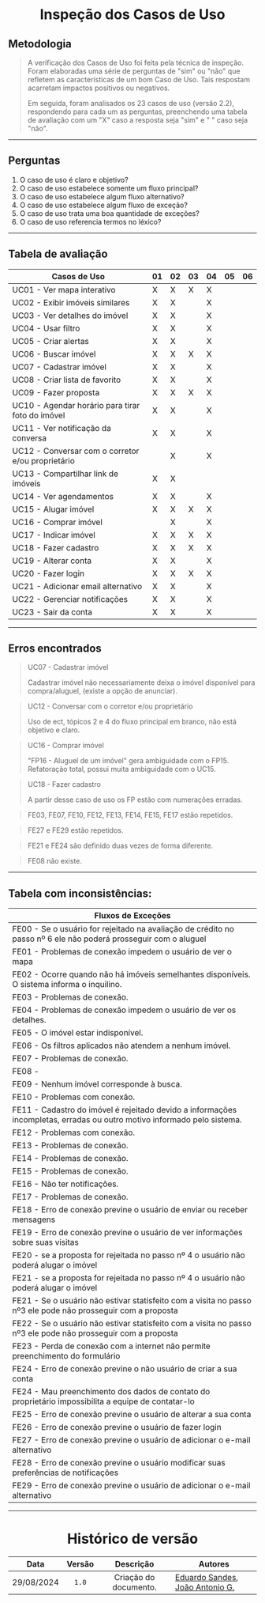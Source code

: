 <center>

# Inspeção dos Casos de Uso

</center>

## Metodologia

> A verificação dos Casos de Uso foi feita pela técnica de inspeção. Foram elaboradas uma série de perguntas de "sim" ou "não" que refletem as características de um bom Caso de Uso. Tais respostam acarretam impactos positivos ou negativos.
>
> Em seguida, foram analisados os 23 casos de uso (versão 2.2), respondendo para cada um as perguntas, preenchendo uma tabela de avaliação com um "X" caso a resposta seja "sim" e " " caso seja "não". 

---

## Perguntas

1. O caso de uso é claro e objetivo?
2. O caso de uso estabelece somente um fluxo principal?
3. O caso de uso estabelece algum fluxo alternativo?
4. O caso de uso estabelece algum fluxo de exceção?
5. O caso de uso trata uma boa quantidade de exceções?
6. O caso de uso referencia termos no léxico?

---

## Tabela de avaliação


<div style="margin: 0 auto; width: fit-content;">

| Casos de Uso                                      | 01  | 02  | 03  | 04  | 05  | 06  |
| ------------------------------------------------- | --- | --- | --- | --- | --- | --- |
| UC01 - Ver mapa interativo                        | X   | X   | X   | X   |     |     |
| UC02 - Exibir imóveis similares                   | X   | X   |     | X   |     |     |
| UC03 - Ver detalhes do imóvel                     | X   | X   |     | X   |     |     |
| UC04 - Usar filtro                                | X   | X   |     | X   |     |     |
| UC05 - Criar alertas                              | X   | X   |     | X   |     |     |
| UC06 - Buscar imóvel                              | X   | X   | X   | X   |     |     |
| UC07 - Cadastrar imóvel                           | X   | X   |     | X   |     |     |
| UC08 - Criar lista de favorito                    | X   | X   |     | X   |     |     |
| UC09 - Fazer proposta                             | X   | X   | X   | X   |     |     |
| UC10 - Agendar horário para tirar foto do imóvel  | X   | X   |     | X   |     |     |
| UC11 - Ver notificação da conversa                | X   | X   |     | X   |     |     |
| UC12 - Conversar com o corretor e/ou proprietário |     | X   |     | X   |     |     |
| UC13 - Compartilhar link de imóveis               | X   | X   |     |     |     |     |
| UC14 - Ver agendamentos                           | X   | X   |     | X   |     |     |
| UC15 - Alugar imóvel                              | X   | X   | X   | X   |     |     |
| UC16 - Comprar imóvel                             |     | X   |     | X   |     |     |
| UC17 - Indicar imóvel                             | X   | X   | X   | X   |     |     |
| UC18 - Fazer cadastro                             | X   | X   | X   | X   |     |     |
| UC19 - Alterar conta                              | X   | X   |     | X   |     |     |
| UC20 - Fazer login                                | X   | X   | X   | X   |     |     |
| UC21 - Adicionar email alternativo                | X   | X   |     | X   |     |     |
| UC22 - Gerenciar notificações                     | X   | X   |     | X   |     |     |
| UC23 - Sair da conta                              | X   | X   |     | X   |     |     |

</div>

---

## Erros encontrados

> UC07 - Cadastrar imóvel 
> 
> Cadastrar imóvel não necessariamente deixa o imóvel disponível para compra/aluguel, (existe a opção de anunciar).

> UC12 - Conversar com o corretor e/ou proprietário 
> 
> Uso de ect, tópicos 2 e 4 do fluxo principal em branco, não está objetivo e claro.

> UC16 - Comprar imóvel
> 
> "FP16 - Aluguel de um imóvel" gera ambiguidade com o FP15.
> Refatoração total, possui muita ambiguidade com o UC15.

> UC18 - Fazer cadastro 
> 
> A partir desse caso de uso os FP estão com numerações erradas.

> FE03, FE07, FE10, FE12, FE13, FE14, FE15, FE17 estão repetidos.

> FE27 e FE29 estão repetidos.

> FE21 e FE24 são definido duas vezes de forma diferente.

> FE08 não existe.

---

## Tabela com inconsistências:

<div style="margin: 0 auto; width: fit-content;">

| Fluxos de Exceções                                                                                                      |
| ----------------------------------------------------------------------------------------------------------------------- |
| FE00 - Se o usuário for rejeitado na avaliação de crédito no passo nº 6 ele não poderá prosseguir com o aluguel         |
| FE01 - Problemas de conexão impedem o usuário de ver o mapa                                                             |
| FE02 - Ocorre quando não há imóveis semelhantes disponíveis. O sistema informa o inquilino.                             |
| FE03 - Problemas de conexão.                                                                                            |
| FE04 - Problemas de conexão impedem o usuário de ver os detalhes.                                                       |
| FE05 - O imóvel estar indisponível.                                                                                     |
| FE06 - Os filtros aplicados não atendem a nenhum imóvel.                                                                |
| FE07 - Problemas de conexão.                                                                                            |
| FE08 -                                                                                                                  |
| FE09 - Nenhum imóvel corresponde à busca.                                                                               |
| FE10 - Problemas com conexão.                                                                                           |
| FE11 - Cadastro do imóvel é rejeitado devido a informações incompletas, erradas ou outro motivo informado pelo sistema. |
| FE12 - Problemas com conexão.                                                                                           |
| FE13 - Problemas de conexão.                                                                                            |
| FE14 - Problemas de conexão.                                                                                            |
| FE15 - Problemas de conexão.                                                                                            |
| FE16 - Não ter notificações.                                                                                            |
| FE17 - Problemas de conexão.                                                                                            |
| FE18 - Erro de conexão previne o usuário de enviar ou receber mensagens                                                 |
| FE19 - Erro de conexão previne o usuário de ver informações sobre suas visitas                                          |
| FE20 - se a proposta for rejeitada no passo nº 4 o usuário não poderá alugar o imóvel                                   |
| FE21 - se a proposta for rejeitada no passo nº 4 o usuário não poderá alugar o imóvel                                   |
| FE21 - Se o usuário não estivar statisfeito com a visita no passo nº3 ele pode não prosseguir com a proposta            |
| FE22 - Se o usuário não estivar statisfeito com a visita no passo nº3 ele pode não prosseguir com a proposta            |
| FE23 - Perda de conexão com a internet não permite preenchimento do formulário                                          |
| FE24 - Erro de conexão previne o não usuário de criar a sua conta                                                       |
| FE24 - Mau preenchimento dos dados de contato do proprietário impossibilita a equipe de contatar-lo                     |
| FE25 - Erro de conexão previne o usuário de alterar a sua conta                                                         |
| FE26 - Erro de conexão previne o usuário de fazer login                                                                 |
| FE27 - Erro de conexão previne o usuário de adicionar o e-mail alternativo                                              |
| FE28 - Erro de conexão previne o usuário modificar suas preferências de notificações                                    |
| FE29 - Erro de conexão previne o usuário de adicionar o e-mail alternativo                                              |

</div>

---

<center>

# Histórico de versão

</center>

<div style="margin: 0 auto; width: fit-content;">

|    Data    | Versão |       Descrição       | Autores                                          |
| :--------: | :----: | :-------------------: | ------------------------------------------------ |
| 29/08/2024 | `1.0`  | Criação do documento. | [Eduardo Sandes](https://github.com/DiceRunner714), [João Antonio G.](https://github.com/joaoseisei) |

</div>

